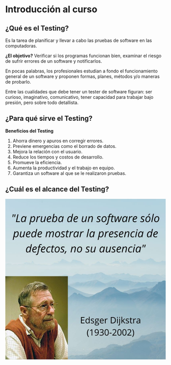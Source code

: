 # Introducción al curso

## ¿Qué es el Testing?

Es la tarea de planificar y llevar a cabo las pruebas de software en las computadoras. 

**¿El objetivo?** Verificar si los programas funcionan bien, examinar el riesgo de sufrir errores de un software y notificarlos.

En pocas palabras, los profesionales estudian a fondo el funcionamiento general de un software y proponen formas, planes, métodos y/o maneras de probarlo. 

Entre las cualidades que debe tener un tester de software figuran: ser curioso, imaginativo, comunicativo, tener capacidad para trabajar bajo presión, pero sobre todo detallista. 

## ¿Para qué sirve el Testing?

**Beneficios del Testing**

1. Ahorra dinero y apuros en corregir errores.
2. Previene emergencias como el borrado de datos.
3. Mejora la relación con el usuario.
4. Reduce los tiempos y costos de desarrollo.
5. Promueve la eficiencia.
6. Aumenta la productividad y el trabajo en equipo.
7. Garantiza un software al que se le realizaron pruebas.

## ¿Cuál es el alcance del Testing?

![alcance-testing](/01/images/alcance-testing.jpg)